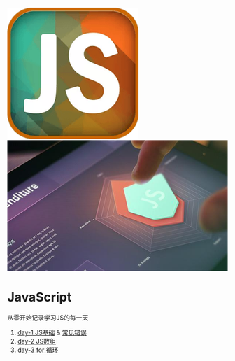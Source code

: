 <img src="./img/js1.jpg" height=300> <img src="./img/js2.jpg" height=300>
<br>

# JavaScript
从零开始记录学习JS的每一天

1. [day-1 JS基础](./days/day1.md) & [常见错误](./days/day1p.md)
2. [day-2 JS数组](./days/day2.md)
3. [day-3 for 循环](./days/day3.md)